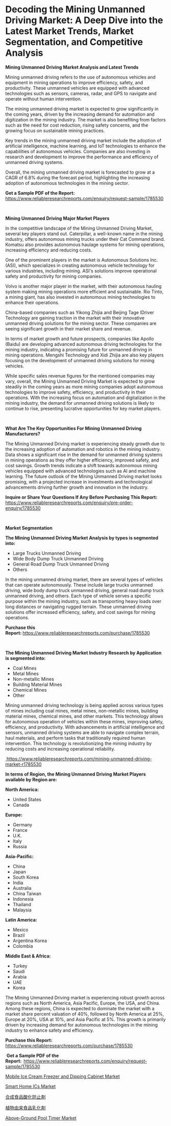 <p><h1>Decoding the Mining Unmanned Driving Market: A Deep Dive into the Latest Market Trends, Market Segmentation, and Competitive Analysis</h1></p><p><strong>Mining Unmanned Driving Market Analysis and Latest Trends</strong></p>
<p><p>Mining unmanned driving refers to the use of autonomous vehicles and equipment in mining operations to improve efficiency, safety, and productivity. These unmanned vehicles are equipped with advanced technologies such as sensors, cameras, radar, and GPS to navigate and operate without human intervention.</p><p>The mining unmanned driving market is expected to grow significantly in the coming years, driven by the increasing demand for automation and digitization in the mining industry. The market is also benefiting from factors such as the need for cost reduction, rising safety concerns, and the growing focus on sustainable mining practices.</p><p>Key trends in the mining unmanned driving market include the adoption of artificial intelligence, machine learning, and IoT technologies to enhance the capabilities of autonomous vehicles. Companies are also investing in research and development to improve the performance and efficiency of unmanned driving systems.</p><p>Overall, the mining unmanned driving market is forecasted to grow at a CAGR of 6.8% during the forecast period, highlighting the increasing adoption of autonomous technologies in the mining sector.</p></p>
<p><strong>Get a Sample PDF of the Report:&nbsp;</strong> <a href="https://www.reliableresearchreports.com/enquiry/request-sample/1785530">https://www.reliableresearchreports.com/enquiry/request-sample/1785530</a></p>
<p>&nbsp;</p>
<p><strong>Mining Unmanned Driving Major Market Players</strong></p>
<p><p>In the competitive landscape of the Mining Unmanned Driving Market, several key players stand out. Caterpillar, a well-known name in the mining industry, offers autonomous mining trucks under their Cat Command brand. Komatsu also provides autonomous haulage systems for mining operations, increasing efficiency and reducing costs.</p><p>One of the prominent players in the market is Autonomous Solutions Inc. (ASI), which specializes in creating autonomous vehicle technology for various industries, including mining. ASI's solutions improve operational safety and productivity for mining companies.</p><p>Volvo is another major player in the market, with their autonomous hauling system making mining operations more efficient and sustainable. Rio Tinto, a mining giant, has also invested in autonomous mining technologies to enhance their operations.</p><p>China-based companies such as Yikong Zhijia and Beijing Tage IDriver Technology are gaining traction in the market with their innovative unmanned driving solutions for the mining sector. These companies are seeing significant growth in their market share and revenue.</p><p>In terms of market growth and future prospects, companies like Apollo (Baidu) are developing advanced autonomous driving technologies for the mining industry, indicating a promising future for unmanned driving in mining operations. Mengshi Technology and Xidi Zhijia are also key players focusing on the development of unmanned driving solutions for mining vehicles.</p><p>While specific sales revenue figures for the mentioned companies may vary, overall, the Mining Unmanned Driving Market is expected to grow steadily in the coming years as more mining companies adopt autonomous technologies to improve safety, efficiency, and productivity in their operations. With the increasing focus on automation and digitalization in the mining industry, the demand for unmanned driving solutions is likely to continue to rise, presenting lucrative opportunities for key market players.</p></p>
<p>&nbsp;</p>
<p><strong>What Are The Key Opportunities For Mining Unmanned Driving Manufacturers?</strong></p>
<p><p>The Mining Unmanned Driving market is experiencing steady growth due to the increasing adoption of automation and robotics in the mining industry. Data shows a significant rise in the demand for unmanned driving systems in mining operations as they offer higher efficiency, improved safety, and cost savings. Growth trends indicate a shift towards autonomous mining vehicles equipped with advanced technologies such as AI and machine learning. The future outlook of the Mining Unmanned Driving market looks promising, with a projected increase in investments and technological advancements driving further growth and innovation in the industry.</p></p>
<p><strong>Inquire or Share Your Questions If Any Before Purchasing This Report:</strong> <a href="https://www.reliableresearchreports.com/enquiry/pre-order-enquiry/1785530">https://www.reliableresearchreports.com/enquiry/pre-order-enquiry/1785530</a></p>
<p>&nbsp;</p>
<p><strong>Market Segmentation</strong></p>
<p><strong>The Mining Unmanned Driving Market Analysis by types is segmented into:</strong></p>
<p><ul><li>Large Trucks Unmanned Driving</li><li>Wide Body Dump Truck Unmanned Driving</li><li>General Road Dump Truck Unmanned Driving</li><li>Others</li></ul></p>
<p><p>In the mining unmanned driving market, there are several types of vehicles that can operate autonomously. These include large trucks unmanned driving, wide body dump truck unmanned driving, general road dump truck unmanned driving, and others. Each type of vehicle serves a specific purpose within the mining industry, such as transporting heavy loads over long distances or navigating rugged terrain. These unmanned driving solutions offer increased efficiency, safety, and cost savings for mining operations.</p></p>
<p><strong>Purchase this Report:&nbsp;</strong><a href="https://www.reliableresearchreports.com/purchase/1785530">https://www.reliableresearchreports.com/purchase/1785530</a></p>
<p>&nbsp;</p>
<p><strong>The Mining Unmanned Driving Market Industry Research by Application is segmented into:</strong></p>
<p><ul><li>Coal Mines</li><li>Metal Mines</li><li>Non-metallic Mines</li><li>Building Material Mines</li><li>Chemical Mines</li><li>Other</li></ul></p>
<p><p>Mining unmanned driving technology is being applied across various types of mines including coal mines, metal mines, non-metallic mines, building material mines, chemical mines, and other markets. This technology allows for autonomous operation of vehicles within these mines, improving safety, efficiency, and productivity. With advancements in artificial intelligence and sensors, unmanned driving systems are able to navigate complex terrain, haul materials, and perform tasks that traditionally required human intervention. This technology is revolutionizing the mining industry by reducing costs and increasing operational reliability.</p></p>
<p><a href="https://www.reliableresearchreports.com/mining-unmanned-driving-market-r1785530">&nbsp;https://www.reliableresearchreports.com/mining-unmanned-driving-market-r1785530</a></p>
<p><strong>In terms of Region, the Mining Unmanned Driving Market Players available by Region are:</strong></p>
<p>
    <p> <strong> North America: </strong>
        <ul>
            <li>United States</li>
            <li>Canada</li>
        </ul>
        </p> 
    <p> <strong> Europe: </strong>
        <ul>
            <li>Germany</li>
            <li>France</li>
            <li>U.K.</li>
            <li>Italy</li>
            <li>Russia</li>
        </ul>
        </p> 
    <p> <strong> Asia-Pacific: </strong>
        <ul>
            <li>China</li>
            <li>Japan</li>
            <li>South Korea</li>
            <li>India</li>
            <li>Australia</li>
            <li>China Taiwan</li>
            <li>Indonesia</li>
            <li>Thailand</li>
            <li>Malaysia</li>
        </ul>
        </p> 
    <p> <strong> Latin America: </strong>
        <ul>
            <li>Mexico</li>
            <li>Brazil</li>
            <li>Argentina Korea</li>
            <li>Colombia</li>
        </ul>
        </p> 
    <p> <strong> Middle East & Africa: </strong>
        <ul>
            <li>Turkey</li>
            <li>Saudi</li>
            <li>Arabia</li>
            <li>UAE</li>
            <li>Korea</li>
        </ul>
    </p>
    </p>
<p><p>The Mining Unmanned Driving market is experiencing robust growth across regions such as North America, Asia Pacific, Europe, the USA, and China. Among these regions, China is expected to dominate the market with a market share percent valuation of 40%, followed by North America at 25%, Europe at 20%, USA at 10%, and Asia Pacific at 5%. This growth is primarily driven by increasing demand for autonomous technologies in the mining industry to enhance safety and efficiency.</p></p>
<p><strong>Purchase this Report: </strong><a href="https://www.reliableresearchreports.com/purchase/1785530">https://www.reliableresearchreports.com/purchase/1785530</a></p>
<p>&nbsp;<strong>Get a Sample PDF of the Report:&nbsp;&nbsp;</strong><a href="https://www.reliableresearchreports.com/enquiry/request-sample/1785530">https://www.reliableresearchreports.com/enquiry/request-sample/1785530</a></p>
<p><strong></strong></p>
<p><p><a href="https://github.com/yemakinde/Market-Research-Report-List-3/blob/main/mobile-ice-cream-freezer-and-dipping-cabinet-market.md">Mobile Ice Cream Freezer and Dipping Cabinet Market</a></p><p><a href="https://issuu.com/reportprime-2/docs/smart-home-ics-market-size-2030.pptx">Smart Home ICs Market</a></p><p><a href="https://github.com/LeanneBruen2023/Market-Research-Report-List-2/blob/main/9818075105040.md">合成食品酸化防止剤</a></p><p><a href="https://github.com/charm854/Market-Research-Report-List-1/blob/main/6835129105041.md">植物由来食品乳化剤</a></p><p><a href="https://github.com/Alonsoolds3wq1d81czn8rbol/Market-Research-Report-List-2/blob/main/above-ground-pool-timer-market.md">Above-Ground Pool Timer Market</a></p></p>